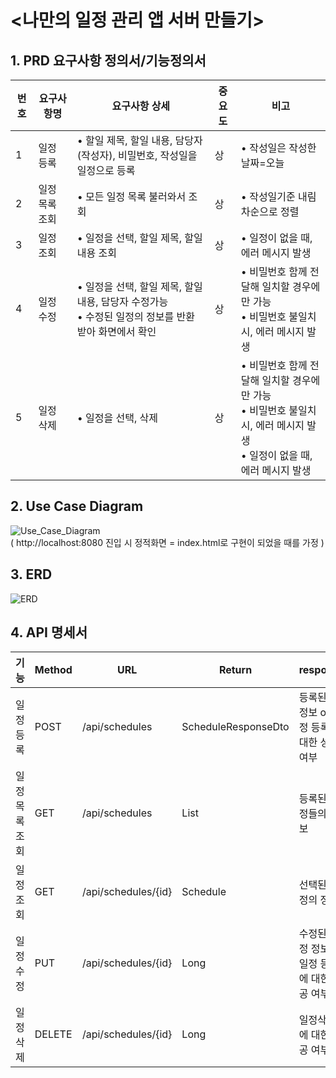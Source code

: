 # <나만의 일정 관리 앱 서버 만들기>

## 1. PRD 요구사항 정의서/기능정의서
| 번호 	| 요구사항명     	| 요구사항 상세                                                                                            	| 중요도 	| 비고                                                                                                                        	|
|------	|----------------	|----------------------------------------------------------------------------------------------------------	|--------	|-----------------------------------------------------------------------------------------------------------------------------	|
| 1    	| 일정 등록      	| • 할일 제목, 할일 내용, 담당자(작성자), 비밀번호, 작성일을 일정으로 등록                                 	| 상     	| • 작성일은 작성한 날짜=오늘                                                                                                 	|
| 2    	| 일정 목록 조회 	| • 모든 일정 목록 불러와서 조회                                                                           	| 상     	| • 작성일기준 내림차순으로 정렬                                                                                              	|
| 3    	| 일정 조회      	| • 일정을 선택, 할일 제목, 할일 내용 조회                                                                 	| 상     	| • 일정이 없을 때, 에러 메시지 발생                                                                                          	|
| 4    	| 일정 수정      	| • 일정을 선택, 할일 제목, 할일 내용, 담당자   수정가능<br>• 수정된 일정의 정보를 반환 받아 화면에서 확인 	| 상     	| • 비밀번호 함께 전달해 일치할 경우에만 가능<br>• 비밀번호 불일치 시, 에러 메시지 발생                                       	|
| 5    	| 일정 삭제      	| • 일정을 선택, 삭제                                                                                      	| 상     	| • 비밀번호 함께 전달해 일치할 경우에만 가능<br>• 비밀번호 불일치 시, 에러 메시지 발생<br>• 일정이 없을 때, 에러 메시지 발생 	|
## 2. Use Case Diagram

![Use_Case_Diagram](https://github.com/andrew75313/Sparta-Week5-Assignment/assets/161192870/b0afc5af-50be-448a-a76b-d7dfbbf7bab2)
<br>( http://localhost:8080 진입 시 정적화면 = index.html로 구현이 되었을 때를 가정 )

## 3. ERD

![ERD](https://github.com/andrew75313/Sparta-Week5-Assignment/assets/161192870/fca19e6d-79df-41eb-b228-787e08a77666)

## 4. API 명세서
| 기능           	| Method 	| URL                 	| Return                    	| response                                       	|
|----------------	|--------	|---------------------	|---------------------------	|------------------------------------------------	|
| 일정 등록      	| POST   	| /api/schedules      	| ScheduleResponseDto       	| 등록된 책 정보 or 일정 등록에 대한 성공 여부   	|
| 일정 목록 조회 	| GET    	| /api/schedules      	| List<ScheduleResponseDto> 	| 등록된 일정들의 정보                           	|
| 일정 조회      	| GET    	| /api/schedules/{id} 	| Schedule                  	| 선택된 일정의 정보                             	|
| 일정 수정      	| PUT    	| /api/schedules/{id} 	| Long                      	| 수정된 일정 정보 or 일정 등록에 대한 성공 여부 	|
| 일정 삭제      	| DELETE 	| /api/schedules/{id} 	| Long                      	| 일정삭제에 대한 성공 여부                      	|
